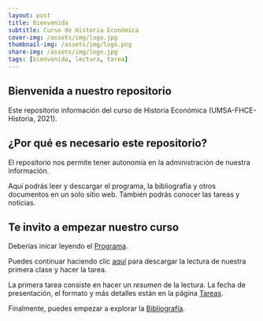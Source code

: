 ```yaml
---
layout: post
title: Bienvenida
subtitle: Curso de Historia Económica
cover-img: /assets/img/logo.jpg
thumbnail-img: /assets/img/logo.png
share-img: /assets/img/logo.jpg
tags: [bienvenida, lectura, tarea]
---
```


## Bienvenida a nuestro repositorio

Este repositorio información del curso de Historia Económica (UMSA-FHCE-Historia, 2021).

## ¿Por qué es necesario este repositorio?

El repositorio nos permite tener autonomía en la administración de nuestra información.

Aquí podrás leer y descargar el programa, la bibliografía y otros documentos en un solo sitio web. También podrás conocer las tareas y noticias.

## Te invito a empezar nuestro curso

Deberías inicar leyendo el [Programa](programa.md).

Puedes continuar haciendo clic [aquí](bib\2020_Klein-Estudiar_Desigualdad_Historia.pdf) para descargar la lectura de nuestra primera clase y hacer la tarea.

La primera tarea consiste en hacer un *resumen* de la lectura. La fecha de presentación, el formato y más detalles están en la página [Tareas](tareas.md).

Finalmente, puedes empezar a explorar la [Bibliografía](bibliografia).